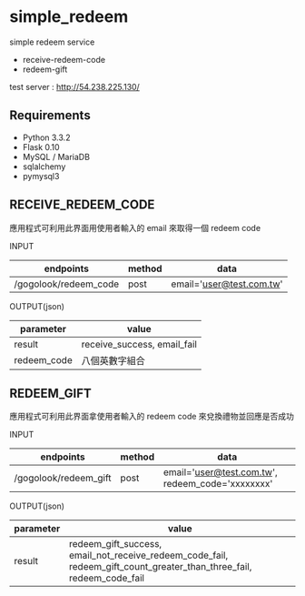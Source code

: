 simple_redeem
=============

simple redeem service

* receive-redeem-code
* redeem-gift

test server : http://54.238.225.130/

## Requirements

* Python 3.3.2
* Flask 0.10
* MySQL / MariaDB
* sqlalchemy
* pymysql3

## RECEIVE_REDEEM_CODE

應用程式可利用此界面用使用者輸入的 email 來取得一個 redeem code

INPUT

| endpoints           | method    | data        |
| --------            | --------  | --------    |
| /gogolook/redeem_code | post      | email='user@test.com.tw' |

OUTPUT(json)

| parameter   | value     |
| --------    | --------  |
| result      | receive_success, email_fail|
| redeem_code | 八個英數字組合|

## REDEEM_GIFT

應用程式可利用此界面拿使用者輸入的 redeem code 來兌換禮物並回應是否成功

INPUT

| endpoints           | method    | data        |
| --------            | --------  | --------    |
| /gogolook/redeem_gift | post      | email='user@test.com.tw', redeem_code='xxxxxxxx' |

OUTPUT(json)

| parameter   | value     |
| --------    | --------  |
| result      | redeem_gift_success, email_not_receive_redeem_code_fail, redeem_gift_count_greater_than_three_fail, redeem_code_fail|

